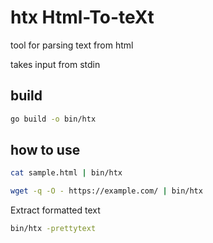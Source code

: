 # htx Html-To-teXt

tool for parsing text from html

takes input from stdin

## build

```sh
go build -o bin/htx
```

## how to use

```sh
cat sample.html | bin/htx
```

```sh
wget -q -O - https://example.com/ | bin/htx
```

Extract formatted text

```sh
bin/htx -prettytext
```

